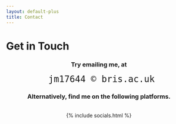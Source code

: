```yaml
---
layout: default-plus
title: Contact
---
```


# Get in Touch


<div style="text-align: center;">
<h3>Try emailing me, at</h3>

<code class="tag" style="font-size:24px;"> jm17644 © bris.ac.uk </code>

<h3>Alternatively, find me on the following platforms.</h3>
<br>
{% include socials.html %}
</div>
